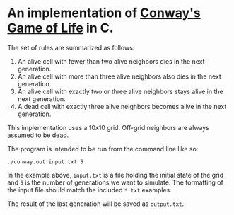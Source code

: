 # An implementation of [Conway's Game of Life](http://en.wikipedia.org/wiki/Conway's_Game_of_Life) in C.

The set of rules are summarized as follows:

1. An alive cell with fewer than two alive neighbors dies in the next generation.
2. An alive cell with more than three alive neighbors also dies in the next generation.
3. An alive cell with exactly two or three alive neighbors stays alive in the next generation.
4. A dead cell with exactly three alive neighbors becomes alive in the next generation.

This implementation uses a 10x10 grid. Off-grid neighbors are always assumed to be dead.

The program is intended to be run from the command line like so:

`./conway.out input.txt 5`

In the example above, `input.txt` is a file holding the initial state of the grid and `5` is the number of generations we want to simulate. The formatting of the input file should match the included `*.txt` examples.

The result of the last generation will be saved as `output.txt`.
